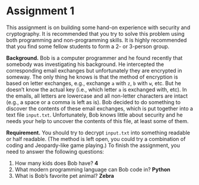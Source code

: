 # Assignment 1

This assignment is on building some hand-on experience with security and cryptography. It is recommended that you try to solve this problem using both programming and non-programming skills. It is highly recommended that you find some fellow students to form a 2- or 3-person group.

**Background.** Bob is a computer programmer and he found recently that somebody was investigating his background. He intercepted the corresponding email exchanges but unfortunately they are encrypted in someway. The only thing he knows is that the method of encryption is based on letter exchanges, e.g., exchange `a` with `z`, `b` with `w`, etc. But he doesn’t know the actual key (i.e., which letter `a` is exchanged with, etc). In the emails, all letters are lowercase and all non-letter characters are intact (e.g., a space or a comma is left as is). Bob decided to do something to discover the contents of these email exchanges, which is put together into a text file `input.txt`. Unfortunately, Bob knows little about security and he needs your help to uncover the contents of this file, at least some of them.

**Requirement.** You should try to decrypt `input.txt` into something readable or half readable. (The method is left open, you could try a combination of coding and Jeopardy-like game playing.) To finish the assignment, you need to answer the following questions:
1. How many kids does Bob have? **4**
2. What modern programming language can Bob code in? **Python**
3. What is Bob’s favorite pet animal? **Zebra**